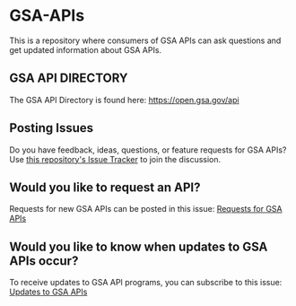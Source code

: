 GSA-APIs
========

This is a repository where consumers of GSA APIs can ask questions and get updated information about GSA APIs.

## GSA API DIRECTORY



The GSA API Directory is found here: https://open.gsa.gov/api

## Posting Issues

Do you have feedback, ideas, questions, or feature requests for GSA APIs?  Use [this repository's Issue Tracker](https://github.com/GSA/GSA-APIs/issues) to join the discussion.


## Would you like to request an API?

Requests for new GSA APIs can be posted in this issue: [Requests for GSA APIs](https://github.com/GSA/GSA-APIs/issues/47)

## Would you like to know when updates to GSA APIs occur?

To receive updates to GSA API programs, you can subscribe to this issue: [Updates to GSA APIs](https://github.com/GSA/GSA-APIs/issues/46)
